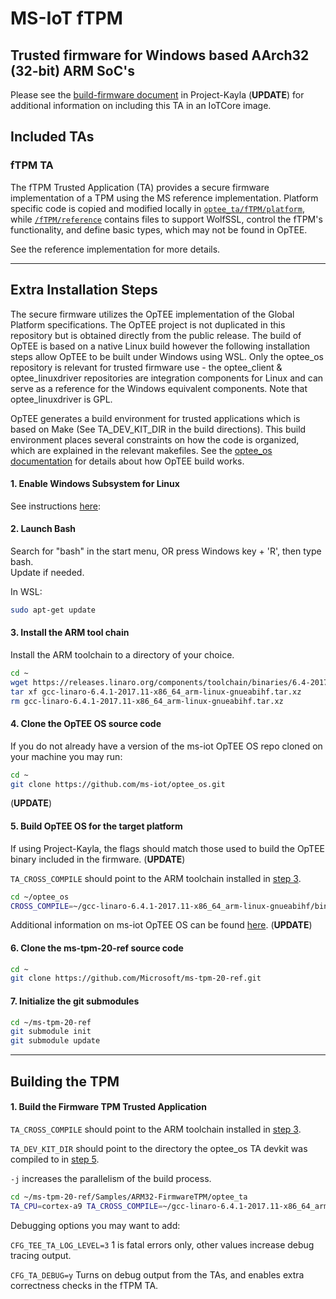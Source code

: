 MS-IoT fTPM
===========
## Trusted firmware for Windows based AArch32 (32-bit) ARM SoC's
Please see the [build-firmware document](https://github.com/ms-iot/project-kayla/blob/develop/Documentation/build-firmware.md) in Project-Kayla (**UPDATE**) for additional information on including this TA in an IoTCore image.

## Included TAs

### fTPM TA
The fTPM Trusted Application (TA) provides a secure firmware implementation of a TPM using the MS reference implementation.
Platform specific code is copied and modified locally in [`optee_ta/fTPM/platform`](./optee_ta/fTPM/platform), while [`/fTPM/reference`](./fTPM/reference) contains files to support WolfSSL, control the fTPM's functionality, and define basic types, which may not be found in OpTEE.

See the reference implementation for more details.

---

## Extra Installation Steps

The secure firmware utilizes the OpTEE implementation of the Global Platform specifications. The OpTEE project is
not duplicated in this repository but is obtained directly from the public release. The build of OpTEE is based on a
native Linux build however the following installation steps allow OpTEE to be built under Windows using WSL. Only the optee_os
repository is relevant for trusted firmware use - the optee_client & optee_linuxdriver repositories are integration
components for Linux and can serve as a reference for the Windows equivalent components. Note that optee_linuxdriver
is GPL.

OpTEE generates a build environment for trusted applications which is based on Make (See TA_DEV_KIT_DIR in the build directions).
This build environment places several constraints on how the code is organized, which are explained in the relevant makefiles.
See the [optee_os documentation](https://github.com/OP-TEE/optee_os/blob/master/documentation/build_system.md) for details about how OpTEE build works.

#### 1. Enable Windows Subsystem for Linux
See instructions [here](https://docs.microsoft.com/en-us/windows/wsl/install-win10):

#### 2. Launch Bash
Search for "bash" in the start menu, OR press Windows key + 'R', then type bash.  
Update if needed.

In WSL:
```sh
sudo apt-get update
```

#### 3. Install the ARM tool chain
Install the ARM toolchain to a directory of your choice.
```sh
cd ~
wget https://releases.linaro.org/components/toolchain/binaries/6.4-2017.11/arm-linux-gnueabihf/gcc-linaro-6.4.1-2017.11-x86_64_arm-linux-gnueabihf.tar.xz
tar xf gcc-linaro-6.4.1-2017.11-x86_64_arm-linux-gnueabihf.tar.xz
rm gcc-linaro-6.4.1-2017.11-x86_64_arm-linux-gnueabihf.tar.xz
```

#### 4. Clone the OpTEE OS source code
If you do not already have a version of the ms-iot OpTEE OS repo cloned on your machine you may run:
```sh
cd ~
git clone https://github.com/ms-iot/optee_os.git
```
 (**UPDATE**)

#### 5. Build OpTEE OS for the target platform
If using Project-Kayla, the flags should match those used to build the OpTEE binary included in the firmware. (**UPDATE**)

`TA_CROSS_COMPILE` should point to the ARM toolchain installed in [step 3](#3-install-the-arm-tool-chain).

```sh
cd ~/optee_os
CROSS_COMPILE=~/gcc-linaro-6.4.1-2017.11-x86_64_arm-linux-gnueabihf/bin/arm-linux-gnueabihf- make PLATFORM=imx-mx6qhmbedge CFG_TEE_CORE_LOG_LEVEL=4 CFG_REE_FS=n CFG_RPMB_FS=y CFG_RPMB_TESTKEY=y CFG_RPMB_WRITE_KEY=y -j20
```
Additional information on ms-iot OpTEE OS can be found [here]( https://github.com/ms-iot/optee_os). (**UPDATE**)

#### 6. Clone the ms-tpm-20-ref source code
```sh
cd ~
git clone https://github.com/Microsoft/ms-tpm-20-ref.git
```

#### 7. Initialize the git submodules
```sh
cd ~/ms-tpm-20-ref
git submodule init
git submodule update
```

---

## Building the TPM

#### 1. Build the Firmware TPM Trusted Application
`TA_CROSS_COMPILE` should point to the ARM toolchain installed in [step 3](#3-install-the-arm-tool-chain).

`TA_DEV_KIT_DIR` should point to the directory the optee_os TA devkit was compiled to in [step 5](#6-clone-the-ms-tpm-20-ref-source-code
).

`-j` increases the parallelism of the build process.

```sh
cd ~/ms-tpm-20-ref/Samples/ARM32-FirmwareTPM/optee_ta
TA_CPU=cortex-a9 TA_CROSS_COMPILE=~/gcc-linaro-6.4.1-2017.11-x86_64_arm-linux-gnueabihf/bin/arm-linux-gnueabihf- TA_DEV_KIT_DIR=~/optee_os/out/arm-plat-imx/export-ta_arm32 CFG_TEE_TA_LOG_LEVEL=2 make -j20
```
Debugging options you may want to add:

`CFG_TEE_TA_LOG_LEVEL=3` 1 is fatal errors only, other values increase debug tracing output.

`CFG_TA_DEBUG=y` Turns on debug output from the TAs, and enables extra correctness checks in the fTPM TA.

